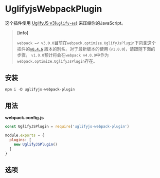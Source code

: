 # UglifyjsWebpackPlugin

这个插件使用 [UglifyJS v3](https://github.com/mishoo/UglifyJS2/tree/harmony)[\(`uglify-es`\)](https://npmjs.com/package/uglify-es) 来压缩你的JavaScript。

> **\[info\]**
>
> `webpack =< v3.0.0`目前在`webpack.optimize.UglifyJsPlugin`下包含这个插件的[`v0.4.6`](https://github.com/webpack-contrib/uglifyjs-webpack-plugin/tree/version-0.4) 版本的别名。对于最新版本的使用 \(`v1.0.0`\)，请跟随下面的步骤， `v1.0.0`预计将会在`webpack v4.0.0`中作为`webpack.optimize.UglifyJsPlugin`存在。

## 安装

```js
npm i -D uglifyjs-webpack-plugin
```

## 用法

**webpack.config.js**

```js
const UglifyJSPlugin = require('uglifyjs-webpack-plugin')

module.exports = {
  plugins: [
    new UglifyJSPlugin()
  ]
}
```

## 选项





